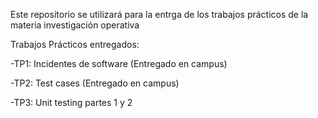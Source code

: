 Este repositorio se utilizará para la entrga de los trabajos prácticos de la materia investigación operativa

Trabajos Prácticos entregados:

-TP1: Incidentes de software (Entregado en campus)

-TP2: Test cases (Entregado en campus)

-TP3: Unit testing partes 1 y 2